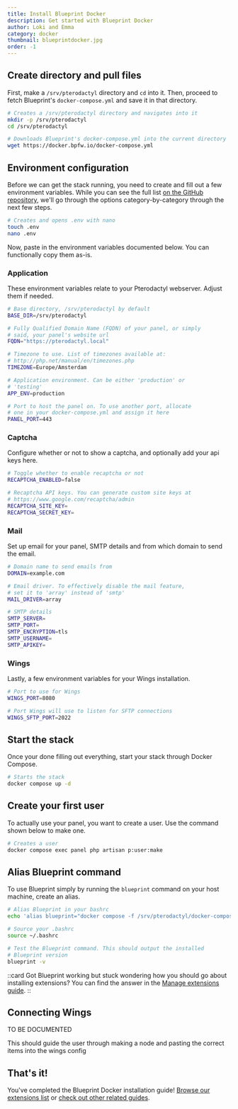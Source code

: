 ```yaml
---
title: Install Blueprint Docker
description: Get started with Blueprint Docker
author: Loki and Emma
category: docker
thumbnail: blueprintdocker.jpg
order: -1
---
```


## Create directory and pull files

First, make a `/srv/pterodactyl` directory and `cd` into it. Then, proceed to fetch Blueprint's `docker-compose.yml` and save it in that directory.

```bash
# Creates a /srv/pterodactyl directory and navigates into it
mkdir -p /srv/pterodactyl
cd /srv/pterodactyl

# Downloads Blueprint's docker-compose.yml into the current directory
wget https://docker.bpfw.io/docker-compose.yml
```

## Environment configuration

Before we can get the stack running, you need to create and fill out a few environment variables. While you can see the full list [on the GitHub repository](https://raw.githubusercontent.com/BlueprintFramework/docker/refs/heads/Master/.env), we'll go through the options category-by-category through the next few steps.

```bash
# Creates and opens .env with nano
touch .env
nano .env
```

Now, paste in the environment variables documented below. You can functionally copy them as-is.

### Application

These environment variables relate to your Pterodactyl webserver. Adjust them if needed.

```bash [/srv/pterodactyl/.env]
# Base directory, /srv/pterodactyl by default
BASE_DIR=/srv/pterodactyl

# Fully Qualified Domain Name (FQDN) of your panel, or simply
# said, your panel's website url
FQDN="https://pterodactyl.local"

# Timezone to use. List of timezones available at:
# http://php.net/manual/en/timezones.php
TIMEZONE=Europe/Amsterdam

# Application environment. Can be either 'production' or
# 'testing'
APP_ENV=production

# Port to host the panel on. To use another port, allocate
# one in your docker-compose.yml and assign it here
PANEL_PORT=443
```

### Captcha

Configure whether or not to show a captcha, and optionally add your api keys here.

```bash [/srv/pterodactyl/.env]
# Toggle whether to enable recaptcha or not
RECAPTCHA_ENABLED=false

# Recaptcha API keys. You can generate custom site keys at
# https://www.google.com/recaptcha/admin
RECAPTCHA_SITE_KEY=
RECAPTCHA_SECRET_KEY=
```

### Mail

Set up email for your panel, SMTP details and from which domain to send the email.

```bash [/srv/pterodactyl/.env]
# Domain name to send emails from
DOMAIN=example.com

# Email driver. To effectively disable the mail feature,
# set it to 'array' instead of 'smtp'
MAIL_DRIVER=array

# SMTP details
SMTP_SERVER=
SMTP_PORT=
SMTP_ENCRYPTION=tls
SMTP_USERNAME=
SMTP_APIKEY=
```

### Wings

Lastly, a few environment variables for your Wings installation.

```bash [/srv/pterodactyl/.env]
# Port to use for Wings
WINGS_PORT=8080

# Port Wings will use to listen for SFTP connections
WINGS_SFTP_PORT=2022
```

## Start the stack

Once your done filling out everything, start your stack through Docker Compose.

```bash
# Starts the stack
docker compose up -d
```

## Create your first user

To actually use your panel, you want to create a user. Use the command shown below to make one.

```bash
# Creates a user
docker compose exec panel php artisan p:user:make
```

## Alias Blueprint command

To use Blueprint simply by running the `blueprint` command on your host machine, create an alias.

```bash
# Alias Blueprint in your bashrc
echo 'alias blueprint="docker compose -f /srv/pterodactyl/docker-compose.yml exec panel blueprint"' >> ~/.bashrc

# Source your .bashrc
source ~/.bashrc

# Test the Blueprint command. This should output the installed
# Blueprint version
blueprint -v
```

::card
Got Blueprint working but stuck wondering how you should go about installing extensions? You can find the answer in the [Manage extensions guide](/guides/admin/extensions#installing-an-extension).
::

## Connecting Wings

TO BE DOCUMENTED

This should guide the user through making a node and pasting the correct items into the wings config

## That's it!

You've completed the Blueprint Docker installation guide! [Browse our extensions list](/browse) or [check out other related guides](/guides/list/docker).
